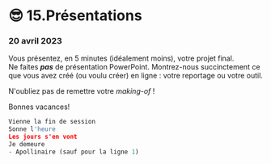 # 😎 15.Présentations

### 20 avril 2023

Vous présentez, en 5 minutes (idéalement moins), votre projet final.\
Ne faites _**pas**_ de présentation PowerPoint. Montrez-nous succinctement ce que vous avez créé (ou voulu créer) en ligne : votre reportage ou votre outil.

N'oubliez pas de remettre votre _making-of_ !

Bonnes vacances!

```python
Vienne la fin de session
Sonne l'heure
Les jours s'en vont
Je demeure
- Apollinaire (sauf pour la ligne 1)
```
